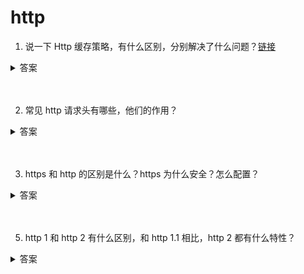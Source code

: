 # http

1. 说一下 Http 缓存策略，有什么区别，分别解决了什么问题？[链接](https://github.com/lgwebdream/FE-Interview/issues/14)

<details>
<summary>答案</summary>

1. 浏览器缓存策略

浏览器每次发起请求时，先在本地缓存中查找结果以及缓存标识，根据缓存标识来判断是否使用本地缓存。如果缓存有效，则使用本地缓存；否则，则向服务器发起请求并携带缓存标识。根据是否需向服务器发起HTTP请求，将缓存过程划分为两个部分：强制缓存和协商缓存，强缓优先于协商缓存。

* 强缓存，服务器通知浏览器一个缓存时间，在缓存时间内，下次请求，直接用缓存，不在时间内，执行比较缓存策略。
* 协商缓存，让客户端与服务器之间能实现缓存文件是否更新的验证、提升缓存的复用率，将缓存信息中的Etag和Last-Modified 通过请求发送给服务器，由服务器校验，返回304状态码时，浏览器直接使用缓存。

HTTP缓存都是从第二次请求开始的：

* 第一次请求资源时，服务器返回资源，并在response header中回传资源的缓存策略；
* 第二次请求时，浏览器判断这些请求参数，击中强缓存就直接200，否则就把请求参数加到request header头中传给服务器，看是否击中协商缓存，击中则返回304，否则服务器会返回新的资源。这是缓存运作的一个整体流程图：

![picture](./img/http-cache.png)

2. 强缓存

* 强缓存命中则直接读取浏览器本地的资源，在network中显示的是from memory或者from disk
* 控制强制缓存的字段有：Cache-Control（http1.1）和Expires（http1.0）
* Cache-control是一个相对时间，用以表达自上次请求正确的资源之后的多少秒的时间段内缓存有效。
* Expires是一个绝对时间。用以表达在这个时间点之前发起请求可以直接从浏览器中读取数据，而无需发起请求
* Cache-Control的优先级比Expires的优先级高。前者的出现是为了解决Expires在浏览器时间被手动更改导致缓存判断错误的问题。

如果同时存在则使用Cache-control。

3. 强缓存-expires

* 该字段是服务器响应消息头字段，告诉浏览器在过期时间之前可以直接从浏览器缓存中存取数据。
* Expires 是 HTTP 1.0 的字段，表示缓存到期时间，是一个绝对的时间 (当前时间+缓存时间)。在响应消息头中，设置这个字段之后，就可以告诉浏览器，在未过期之前不需要再次请求。
* 由于是绝对时间，用户可能会将客户端本地的时间进行修改，而导致浏览器判断缓存失效，重新请求该资源。此外，即使不考虑修改，时差或者误差等因素也可能造成客户端与服务端的时间不一致，致使缓存失效。
* 优势特点
    * HTTP 1.0 产物，可以在HTTP 1.0和1.1中使用，简单易用。
    * 以时刻标识失效时间。
* 劣势问题
    * 时间是由服务器发送的(UTC)，如果服务器时间和客户端时间存在不一致，可能会出现问题。
    * 存在版本问题，到期之前的修改客户端是不可知的。

4. 强缓存-cache-control

* 已知Expires的缺点之后，在HTTP/1.1中，增加了一个字段Cache-control，该字段表示资源缓存的最大有效时间，在该时间内，客户端不需要向服务器发送请求。
* 这两者的区别就是前者是绝对时间，而后者是相对时间。下面列举一些 Cache-control 字段常用的值：(完整的列表可以查看MDN)
    * max-age：即最大有效时间。
    * must-revalidate：如果超过了 max-age 的时间，浏览器必须向服务器发送请求，验证资源是否还有效。
    * no-cache：不使用强缓存，需要与服务器验证缓存是否新鲜。
    * no-store: 真正意义上的“不要缓存”。所有内容都不走缓存，包括强制和对比。
    * public：所有的内容都可以被缓存 (包括客户端和代理服务器， 如 CDN)
    * private：所有的内容只有客户端才可以缓存，代理服务器不能缓存。默认值。
* Cache-control 的优先级高于 Expires，为了兼容 HTTP/1.0 和 HTTP/1.1，实际项目中两个字段都可以设置。
* 该字段可以在请求头或者响应头设置，可组合使用多种指令：
    * 可缓存性
        * public：浏览器和缓存服务器都可以缓存页面信息
        * private：default，代理服务器不可缓存，只能被单个用户缓存
        * no-cache：浏览器器和服务器都不应该缓存页面信息，但仍可缓存，只是在缓存前需要向服务器确认资源是否被更改。可配合private，过期时间设置为过去时间。
        * only-if-cache：客户端只接受已缓存的响应
    * 到期
        * max-age=：缓存存储的最大周期，超过这个周期被认为过期。
        * s-maxage=：设置共享缓存，比如can。会覆盖max-age和expires。
        * max-stale=：客户端愿意接收一个已经过期的资源
        * min-fresh=：客户端希望在指定的时间内获取最新的响应
        * stale-while-revalidate=：客户端愿意接收陈旧的响应，并且在后台一部检查新的响应。时间代表客户端愿意接收陈旧响应的时间长度。
        * stale-if-error=：如新的检测失败，客户端则愿意接收陈旧的响应，时间代表等待时间。
    * 重新验证和重新加载
        * must-revalidate：如页面过期，则去服务器进行获取。
        * proxy-revalidate：用于共享缓存。
        * immutable：响应正文不随时间改变。
    * 其他
        * no-store：绝对禁止缓存
        * no-transform：不得对资源进行转换和转变。例如，不得对图像格式进行转换。

* 优势特点
    * HTTP 1.1 产物，以时间间隔标识失效时间，解决了Expires服务器和客户端相对时间的问题。
    * 比Expires多了很多选项设置。
* 劣势问题
    * 存在版本问题，到期之前的修改客户端是不可知的。

5. 协商缓存

* 协商缓存的状态码由服务器决策返回200或者304
* 当浏览器的强缓存失效的时候或者请求头中设置了不走强缓存，并且在请求头中设置了If-Modified-Since 或者 If-None-Match 的时候，会将这两个属性值到服务端去验证是否命中协商缓存，如果命中了协商缓存，会返回 304 状态，加载浏览器缓存，并且响应头会设置 Last-Modified 或者 ETag 属性。
* 协商缓存在请求数上和没有缓存是一致的，但如果是 304 的话，返回的仅仅是一个状态码而已，并没有实际的文件内容，因此 在响应体体积上的节省是它的优化点。
* 协商缓存有 2 组字段(不是两个)，控制协商缓存的字段有：Last-Modified/If-Modified-since（http1.0）和 Etag/If-None-match（http1.1）
* Last-Modified/If-Modified-since表示的是服务器的资源最后一次修改的时间；Etag/If-None-match表示的是服务器资源的唯一标
识，只要资源变化，Etag就会重新生成。
* Etag/If-None-match的优先级比Last-Modified/If-Modified-since高。

6. 协商缓存-协商缓存-Last-Modified/If-Modified-since

    1. 服务器通过 Last-Modified 字段告知客户端，资源最后一次被修改的时间，例如 Last-Modified: Mon, 10 Nov 2018 09:10:11 GMT
    2. 浏览器将这个值和内容一起记录在缓存数据库中。
    3. 下一次请求相同资源时时，浏览器从自己的缓存中找出“不确定是否过期的”缓存。因此在请求头中将上次的 Last-Modified 的值写入到请求头的 If-Modified-Since 字段
    4. 服务器会将 If-Modified-Since 的值与 Last-Modified 字段进行对比。如果相等，则表示未修改，响应 304；反之，则表示修改了，响应 200 状态码，并返回数据。

* 优势特点
    * 不存在版本问题，每次请求都会去服务器进行校验。服务器对比最后修改时间如果相同则返回304，不同返回200以及资源内容。
* 劣势问题
    * 只要资源修改，无论内容是否发生实质性的变化，都会将该资源返回客户端。例如周期性重写，这种情况下该资源包含的数据实际上一样的。
    * 以时刻作为标识，无法识别一秒内进行多次修改的情况。 如果资源更新的速度是秒以下单位，那么该缓存是不能被使用的，因为它的时间单位最低是秒。
    * 某些服务器不能精确的得到文件的最后修改时间。
    * 如果文件是通过服务器动态生成的，那么该方法的更新时间永远是生成的时间，尽管文件可能没有变化，所以起不到缓存的作用。

7. 协商缓存-Etag/If-None-match

* 为了解决上述问题，出现了一组新的字段 Etag 和 If-None-Match
* Etag 存储的是文件的特殊标识(一般都是 hash 生成的)，服务器存储着文件的 Etag 字段。之后的流程和 Last-Modified 一致，只是 Last-Modified 字段和它所表示的更新时间改变成了 Etag 字段和它所表示的文件 hash，把 If-Modified-Since 变成了 If-None-Match。服务器同样进行比较，命中返回 304, 不命中返回新资源和 200。
* 浏览器在发起请求时，服务器返回在Response header中返回请求资源的唯一标识。在下一次请求时，会将上一次返回的Etag值赋值给If-No-Matched并添加在Request Header中。服务器将浏览器传来的if-no-matched跟自己的本地的资源的ETag做对比，如果匹配，则返回304通知浏览器读取本地缓存，否则返回200和更新后的资源。
* Etag 的优先级高于 Last-Modified。

* 优势特点
    1. 可以更加精确的判断资源是否被修改，可以识别一秒内多次修改的情况。
    2. 不存在版本问题，每次请求都回去服务器进行校验。

* 劣势问题
    1. 计算ETag值需要性能损耗。
    2. 分布式服务器存储的情况下，计算ETag的算法如果不一样，会导致浏览器从一台服务器上获得页面内容后到另外一台服务器上进行验证时现ETag不匹配的情况。
</details>
<br><br>

2. 常见 http 请求头有哪些，他们的作用？

<details>
<summary>答案</summary>

* Accept 请求头用来告知（服务器）客户端可以处理的内容类型，这种内容类型用MIME类型来表示。借助内容协商机制, 服务器可以从诸多备选项中选择一项进行应用，并使用 Content-Type 应答头通知客户端它的选择。
* Accept-Charset 告知（服务器）客户端可以处理的字符集类型。
* Accept-Language 告知客户端期望获得的语言。
* User-Agent 客户端白标识，让服务端可以识别浏览器。
* Cache-Control 通用消息头字段，被用于在http请求和响应中，通过指定指令来实现缓存机制。缓存指令是单向的，这意味着在请求中设置的指令，不一定被包含在响应中。

```js

Cache-Control: max-age=<seconds> // 设置缓存存储的最大周期，超过这个时间缓存被认为过期(单位秒)。
Cache-Control: max-stale[=<seconds>] // 表明客户端愿意接收一个已经过期的资源。可以设置一个可选的秒数，表示响应不能已经过时超过该给定的时间。
Cache-Control: min-fresh=<seconds> // 表示客户端希望获取一个能在指定的秒数内保持其最新状态的响应。
Cache-control: no-cache // 在发布缓存副本之前，强制要求缓存把请求提交给原始服务器进行验证(协商缓存验证)。
Cache-control: no-store // 缓存不应存储有关客户端请求或服务器响应的任何内容，不使用任何缓存。
Cache-control: no-transform // 不得对资源进行转换或转变。Content-Encoding、Content-Range、Content-Type等HTTP头不能由代理修改。
Cache-control: only-if-cached // 表明客户端只接受已缓存的响应，并且不要向原始服务器检查是否有更新的拷贝。

```

* Connection 决定当前的事务完成后，是否会关闭网络连接。如果该值是“keep-alive”，网络连接就是持久的，不会关闭，使得对同一个服务器的请求可以继续在该连接上完成。

* Host 请求头指明了请求将要发送到的服务器主机名和端口号。

* If-Modified-Since 是一个条件式请求首部，服务器只在所请求的资源在给定的日期时间之后对内容进行过修改的情况下才会将资源返回，状态码为 200  。如果请求的资源从那时起未经修改，那么返回一个不带有消息主体的  304  响应，而在 Last-Modified 首部中会带有上次修改时间。 不同于  If-Unmodified-Since, If-Modified-Since 只可以用在 GET 或 HEAD 请求中。

当与 If-None-Match 一同出现时，它（If-Modified-Since）会被忽略掉，除非服务器不支持 If-None-Match。

最常见的应用场景是来更新没有特定 ETag 标签的缓存实体。

* If-None-Match 是一个条件式请求首部。对于 GETGET 和 HEAD 请求方法来说，当且仅当服务器上没有任何资源的 ETag 属性值与这个首部中列出的相匹配的时候，服务器端会才返回所请求的资源，响应码为  200  。对于其他方法来说，当且仅当最终确认没有已存在的资源的  ETag 属性值与这个首部中所列出的相匹配的时候，才会对请求进行相应的处理。

* ETag 是资源的特定版本的标识符。这可以让缓存更高效，并节省带宽，因为如果内容没有改变，Web服务器不需要发送完整的响应。而如果内容发生了变化，使用ETag有助于防止资源的同时更新相互覆盖（“空中碰撞”）。

* Cookie 含有先前由服务器通过 Set-Cookie 首部投放并存储到客户端的 HTTP cookies。
</details>
<br><br>

3. https 和 http 的区别是什么？https 为什么安全？怎么配置？

<details>
<summary>答案</summary>

1. 区别
    * HTTPS在浏览器显示绿色安全锁，HTTP没有显示;
    * HTTPS基于传输层，HTTP基于应用层
    * https 需要申请去 CA 申请证书，需要付费
    * http 报文信息是明文传输；https 是具有安全性的 ssl/tls 加密传输协议。这样的后果是 http 的内容可能会被窃听。https 内容经过对称加密，更安全
    * http 无法验证报文的完整性，因此无法知道数据是否被篡改。https 内容传输经过完整性校验。
    * http 协议中的请求和响应不会对通信方进行确认。由于不存在确认通信方的处理步骤，任何人都可以发起请求。另外，服务器只要接收到请求，不管对方是谁都会返回一个响应（但也仅限于发送端的IP地址和端口号没有被Web服务器设定限制访问的前提下）HTTP协议无法验证通信方身份，任何人都可以伪造虚假服务器欺骗用户，实现“钓鱼欺诈”，用户无法察觉。https 第三方无法伪造服务端（客户端）身份。
    * http 和 https 默认使用端口不同，http 80，https 443
2. 为什么 https 更安全？
    * HTTPS并非是应用层的一种新协议。只是HTTP通信接口部分用SSL（Secure Socket Layer）和TLS（Transport Layer Security）协议代替而已。通常，HTTP直接和TCP通信。当使用SSL时，则演变成先和SSL通信，再由SSL和TCP通信了。简言之，所谓HTTPS，其实就是身披SSL协议这层外壳的HTTP。在采用SSL后，HTTP就拥有了HTTPS的加密、证书和完整性保护这些功能。也就是说HTTP加上加密处理和认证以及完整性保护后即是HTTPS。
    * TLS/SSL 的功能实现主要依赖于三类基本算法：散列函数 、对称加密和非对称加密，其利用非对称加密实现身份认证和密钥协商，对称加密算法采用协商的密钥对数据加密，基于散列函数验证信息的完整性。
    * 解决内容可能被窃听的问题 --> 加密。具体做法是：发送密文的一方使用对方的公钥进行加密处理“对称的密钥”，然后对方用自己的私钥解密拿到“对称的密钥”，这样可以确保交换的密钥是安全的前提下，使用对称加密方式进行通信。所以，HTTPS采用对称加密和非对称加密两者并用的混合加密机制。
    * 解决报文可能遭篡改问题 --> 数字签名。发送者将一段文本先用Hash函数生成消息摘要，然后用发送者的私钥加密生成数字签名，与原文文一起传送给接收者。接下来就是接收者校验数字签名的流程了。接收者只有用发送者的公钥才能解密被加密的摘要信息，然后用HASH函数对收到的原文产生一个摘要信息，与上一步得到的摘要信息对比。如果相同，则说明收到的信息是完整的，在传输过程中没有被修改，否则说明信息被修改过，因此数字签名能够验证信息的完整性。
    * 下面是 https 的完整流程：
        1. 1.Client发起一个HTTPS（比如https://juejin.im/user/5a9a9cdcf265da238b7d771c）的请求，根据RFC2818的规定，Client知道需要连接Server的443（默认）端口。
        2. Server把事先配置好的公钥证书（public key certificate）返回给客户端。
        3. Client验证公钥证书：比如是否在有效期内，证书的用途是不是匹配Client请求的站点，是不是在CRL吊销列表里面，它的上一级证书是否有效，这是一个递归的过程，直到验证到根证书（操作系统内置的Root证书或者Client内置的Root证书）。如果验证通过则继续，不通过则显示警告信息。
        4. Client使用伪随机数生成器生成加密所使用的对称密钥，然后用证书的公钥加密这个对称密钥，发给Server。
        5. Server使用自己的私钥（private key）解密这个消息，得到对称密钥。至此，Client和Server双方都持有了相同的对称密钥。
        6. Server使用对称密钥加密“明文内容A”，发送给Client。
        7. Client使用对称密钥解密响应的密文，得到“明文内容A”。
        8. Client再次发起HTTPS的请求，使用对称密钥加密请求的“明文内容B”，然后Server使用对称密钥解密密文，得到“明文内容B”。
3. 为什么并不是所有网站都采用 https？
    * https 需要选择、购买、部署证书，耗时费力。
    * https 性能消耗大。与纯文本通信相比，加密通信会消耗更多的CPU及内存资源。但事实并非如此，用户可以通过性能优化、把证书部署在SLB或CDN，来解决此问题。因此HTTPS经过优化之后其实并不慢
    * 想要节约购买证书的开销也是原因之一
4. 怎么配置？
    1. Tomcat
        * 申请证书。证书由第三方 CA 认证机构颁发，网站所有者向 CA 机构申请证书，证书中包含了公钥、颁证机构、网址、失效日期。如果网站使用假冒证书，浏览器向 CA 认证机构发送证书是否合法的请求，如果检测到是非法的，浏览器直接断开请求。
        * 证书部署到 tomcat。配置 SSL 连接器，将 www.domain.com.jks 文件存放到 config 目录下，然后配置同级目录下的 server.xml 文件：
        ```xml
            <Connector
            port="443"
            protocol="HTTP/1.1"
            SSLEnabled="true"
            maxThreads="150"
            scheme="https"
            secure="true"
            keystoreFile="conf/www.domain.com.jks"
            keystorePass="changeit"
            clientAuth="false"
            sslProtocol="TLS"
            />
        ```
        这个是让 http 自动跳转到 https ，安全配置在 conf 目录下的 web.xml。在后面的倒数第二段继续添加：

        ```xml
            <login-config>
                <!-- Authorization setting for SSL -->
                <auth-method>CLIENT-CERT</auth-method>
                <realm-name>Client Cert Users-only Area</realm-name>
            <login-config>
            <security-constraint>
                <!-- Authorization setting for SSL -->
                <web-resource-collection>
                    <web-resource-name>SSL</web-resource-name>
                    <url-pattern>/*</url-pattern>
                </web-resource-collection>
                <user-data-constraint>
                    <transport-guarantee>CONFIDENTIAL</transport-guarantee>
                </user-data-constraint>
            </security-constraint>
        ```
        这步是让非 ssl 的 connector 跳转到 ssl 的 connector 去。所以还需要在 server.xml 配置：
        
        ```xml
            <Connector
            port="8080"
            protocol="HTTP/1.1"
            connectionTimeout="20000"
            redirectPort="443"
            >
        ```
        重启 tomcat，输入 https 网址，测试是否访问成功。
    2. Nginx
        * 申请证书
        * 确保具有 ssl 模块，如果没有就安装
            1. 安装基础支持包
            ```shell
                yum -y install openssl openssl-devel
            ```
            2. 备份原 nginx.conf 文件为 nginx.conf.bak 以防万一
            3. 安装 ssl 模块
            ```shell
                cd /home/nginx-1.10.2
                ../configure --with-http_ssl_module
                make
                make install
            ```
        * 配置服务器。配置 Nginx.conf，将下载的证书和 key 的所在位置配置到配置文件上。具体如下：
        ```
            server {    
                listen 443; #监听443端口（https默认端口）
                server_name www.xxx.com; #填写绑定证书的域名
                ssl on;
                ssl_certificate xxx.crt; #填写你的证书所在的位置
                ssl_certificate_key xxx.key; #填写你的key所在的位置
                ssl_session_timeout 5m;
                ssl_protocols TLSv1 TLSv1.1 TLSv1.2; #按照这个协议配置
                ssl_ciphers ECDHE-RSA-AES128-GCM-SHA256:HIGH:!aNULL:!MD5:!RC4:!DHE; #按照这个套件配置
                ssl_prefer_server_ciphers on;
                location / {
                        root  xxx ; #填写你的你的站点目录
                        index index.php index.html index.htm;
                }
            }
        ```
        * 进行 http 80 端口的访问重定向配置
        ```
            server {
                listen 80;
                server_name  www.xxx.com; #填写绑定证书的域名
                rewrite ^ https://$http_host$request_uri? permanent; # 将http转到https
            }
        ```
        * 重启服务器。在重启服务器前先检验配置文件是否由错误：
        ```
            nginx -t # 如果没有错误就重启服务器
            service nginx restart
        ```
</details>
<br><br>

5. http 1 和 http 2 有什么区别，和 http 1.1 相比，http 2 都有什么特性？

<details>
<summary>答案</summary>

* http 1.0 和 http 1.1 的区别
    * 缓存处理。在 http 1.0 中主要使用 header 里的 if-Modified-Since，Expires 来做为缓存判断的标准，http 1.1 则引入更多的缓存控制策略，例如 ETag，if-Unmodified-Since，if-Match，if-None-Match 等更多可供选择的缓存头来控制缓存策略。
    * 带宽优化及网络连接的使用。http 1.0 中，存在一些浪费带宽的现象，例如客户端只需要某个对象的一部分，而服务器却将整个对象送过来了，而且不支持断点续传功能，http 1.1 则在请求头引入 range 头域，它允许只请求资源的某个部分，即返回码是 206 (partial content)。
    * 错误通知的管理。http 1.1 中新增了 24 个错误状态码，如 409 （conflict）表示请求的资源与资源的当前状态发生冲突；410（gone）表示服务器上的某个资源被永久性删除。
    * host 头处理。http 1.0 中认为每台服务器都绑定一个唯一的 ip 地址，因此，请求消息中的 url 并没有传递主机名（hostname）。但随着虚拟主机技术的发展，每一台物理服务器上可以存在多个虚拟主机（multi-homed web servers），并且他们共享一个 ip 地址。http 1.1 的请求消息和响应消息都应支持 host 头域，且请求消息中如果没有 host 头域会报告一个错误。（400 bad request）举例来说，将三个不同的服务部署在同一个域名下，这样服务器收到客户端请求后需要知道请求对应哪个具体的服务，所以就需要客户端传递 host 头。
    * 长连接，http 1.1 支持长连接（persistentConnection）和请求的流水线（pipelining）处理，在一个 tcp 连接上可以发送多个 http 请求和响应，减少建立和关闭连接的消耗和延迟，在 http 1.1 中默认开启 Connection: keep-alive，一定程度上弥补了 http 1.0 每次请求都要创建连接的缺点。
* http 1.x 优化
    2012 年 google 提出了 SPDY 方案，优化了 http 1.x 的全球延迟，解决了 http 1.x 的安全性
    * 降低延迟。spdy 采用多路复用（multiplexing）。多路复用通过多个请求 stream 共享一个 tcp 连接的方式，解决了 HOL blocking（队头阻塞 Head-of-Line blocking） 的方式，降低了延迟同时提高了带宽的利用率。
    * 请求优先级。(request prioritization)。多路复用带来一个新的问题，在连接共享的基础上有可能会导致关键请求被阻塞。SPDY允许给每个请求设置优先级，这样重要的请求就会优先得到响应。比如浏览器加载首页，首页的 html 内容应该优先展示，之后才是各种静态资源文件，脚本文件等加载，这样可以保证用户能第一时间看到页面内容。
    * header压缩。http 1.x 的 header 有很多重复的。压缩后可以减小包的大小和数量。
    * 基于 https 的加密协议，提高了传输数据的可靠性
    * 服务端推送（server push），采用了 SPDY 的网页，如果网页有 style.css 的请求，收到 style.css 数据的同时，服务端会将 style.js 推送给客户端，当客户端尝试获取 style.js 的时候就可以直接从缓存中获取，不需要再次请求。
* http 2.0 SPDY 的升级版
    http 2.0 是 SPDY 的升级版，是基于 SPDY 设计的，但是也有不同之处：
    * http 2.0 支持明文 http 传输，SPDY 强制使用 https
    * http 2.0 消息头的压缩算法使用 HPACK，而非 spdy 的 DEFLATE
* http 2.0 和 http 1.x 相比的新特性
    1. 新的二进制格式（binary format）
    http 1.x 基于文本，http 2.0 使用二进制格式。
    2. 多路复用（multiplexing）
    http 2.0 中有两个概念，流（stream）和帧（frame），frame 是最小的单位，每个 frame 会有 stream identifier 来标识它是属于哪个 stream。在 http 1.x 下，每个 http 请求都会建立一个 tcp 连接，也就意味着每个请求都要进行三次握手，造成时间和资源的浪费，而且浏览器会限制同一域名下并发请求的个数，请求很多资源的时候，队头阻塞会导致在达到最大请求数时，剩余的资源要等待其他资源请求完成才能发起请求（这种情况的优化手段时，把不同资源放在不同域名下，以此突破浏览器最大并发数的限制）。
    
    在 http2 的情况下，所有的请求都会共用一个 tcp 连接，就可以传输所有的请求数据。这就解决了浏览器同一域名请求数量的问题，也解决了每开一个 tcp 连接都会造成的浪费。
    
    同一个 tcp 连接下的多个 http 请求，怎么保证传输不出错？这就要提到多路复用了。就是在一个 tcp 连接中可以存在多个 stream，也就是多个请求，每个 stream 又包含多个 frame，通过 stream identifier 就可以识别出每个 frame 分别对应的 stream，当 frame 到达服务端后，根据 stream identifier 重新组合得到完整的请求，这就在提高传输性能的同时保证了传输的正确性。

    简单来说，多路复用即连接共享，即每一个请求都是用作连接共享机制的。一个请求对应一个 id，这样一个连接上可以有多个请求，每个连接的请求可以随机混杂在一起，接收方根据请求的 id 将请求归属到不同的服务端请求里。
    3. header 压缩
    http 1.x 中用文本的形式传输 header 每次都会带上，这些基本都是不变的。

    http2 使用 HPACK 压缩格式对 header 进行了编码，减少了 header 的大小，大概原理就是在服务端和客户端共同维护一个静态字典，用于记录出现过的 header ，后面在传输过程中发送端之间传输已经记录的键名，接收端就可以通过键名找到对应的值。

    简洁解释： http 1.x 的 header 带有大量信息，每次都要重复发送， http 2.0 使用 encoder 减少需要传输的 header 大小，通讯双方各自 cache 一份 header fields 表，既避免了重复 header 的传输，减少了传输大小。
    4. 服务端 push
    http 2.0 中，服务端可以在客户端的某个请求后，根据这个请求，主动推送其他资源。比如一个 html 页面中含有一个 css 和 js 的资源请求， http 1.x 就需要发送三次请求， http 2.0 中，不用请求三次，服务器发现了 html 中包含了 css 和 js，便将三个资源一起都返回了客户端，这样只需要一次通信，就获取到了全部资源。
* 扩展
    1. http 2.0 的多路复用和 http 1.x 中的长连接复用有什么区别？
        * http 1.x 一次请求响应，建立一个连接，用完关闭，每一个请求都要建立一个连接。
        * http 1.1 pipeling 一次性发送多个request请求。然而 pipelining 在接收 response 返回时，也必须依顺序接收，如果前一个请求遇到了阻塞，后面的请求即使已经处理完毕了，仍然需要等待阻塞的请求处理完毕。第一个请求阻塞后，后面的请求都需要等待，这也就是队头阻塞(Head of line blocking)。
        * http2 中提出了多路复用(Multiplexing)技术，http2 中将多个请求复用同一个 tcp 链接中，将一个 TCP 连接分为若干个流（Stream），每个流中可以传输若干消息（Message），每个消息由若干最小的二进制帧（Frame）组成。也就是将每个 request-response 拆分为了细小的二进制帧Frame，这样即使一个请求被阻塞了，也不会影响其他请求。
    2. 服务端推送到底是什么？
        * 服务端推送能够把客户端需要的资源伴随着 index.html 一起发送到客户端，省去了重复请求的步骤。
    3. 为什么需要头部压缩？
        * 假如一个页面有 100 个资源需要加载，每一次请求都有 1kb 的消息头，则至少需要消耗 100 kb来获取这些消息头。http 2.0 可以维护一个字典，差量更新 http 头部，降低了因为头部产生的流量。
    4. http 2.0 多路复用有多好？
        * http 性能优化的关键不在于高带宽，而是低延迟。tcp 连接会随着时间进行自我调谐，起初会限制连接的最大速度，如果数据传输成功，会随着时间的推移提高传输的速度。这种调谐被称为 tcp 慢启动。由于这种原因，让原本具有突发性和短时性的 http 连接变得十分低效。 http 2.0 通过让所有数据流共用同一个连接，可以更有效得使用 tcp连接，让高带宽也能真正服务于 http 性能提升。
</details>
<br><br>